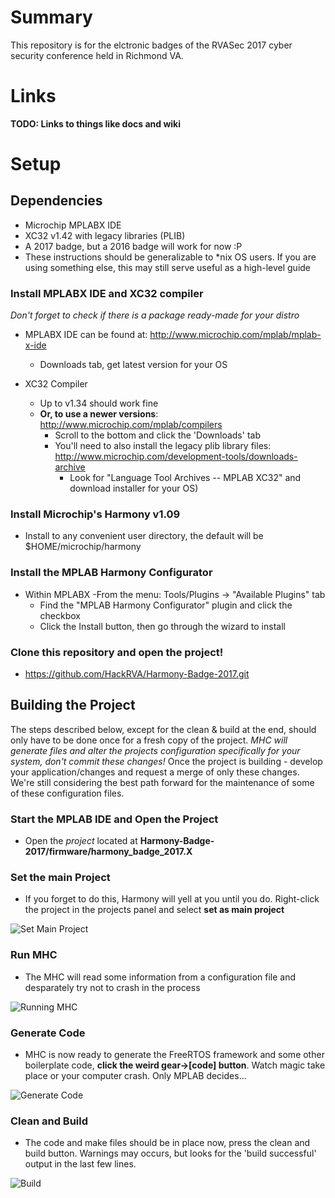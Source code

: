 # Summary
This repository is for the elctronic badges of the RVASec 2017 cyber security conference held in Richmond VA.

# Links
**TODO: Links to things like docs and wiki**


# Setup
## Dependencies
* Microchip MPLABX IDE
* XC32 v1.42 with legacy libraries (PLIB)
* A 2017 badge, but a 2016 badge will work for now :P
* These instructions should be generalizable to \*nix OS users. If you are using something else, this may still serve useful as a high-level guide

### Install MPLABX IDE and XC32 compiler
*Don't forget to check if there is a package ready-made for your distro*

- MPLABX IDE can be found at: http://www.microchip.com/mplab/mplab-x-ide
    - Downloads tab, get latest version for your OS

- XC32 Compiler 
    - Up to v1.34 should work fine
    - **Or, to use a newer versions**:  http://www.microchip.com/mplab/compilers
        - Scroll to the bottom and click the 'Downloads' tab
        - You'll need to also install the legacy plib library files: http://www.microchip.com/development-tools/downloads-archive
            - Look for "Language Tool Archives -- MPLAB XC32" and download installer for your OS)

### Install Microchip's Harmony v1.09
- Install to any convenient user directory, the default will be $HOME/microchip/harmony

### Install the MPLAB Harmony Configurator
- Within MPLABX
    -From the menu: Tools/Plugins -> "Available Plugins" tab
    - Find the "MPLAB Harmony Configurator" plugin and click the checkbox
    - Click the Install button, then go through the wizard to install

### Clone this repository and open the project!
- https://github.com/HackRVA/Harmony-Badge-2017.git

## Building the Project
The steps described below, except for the clean & build at the end, should only have to be done once for a fresh copy of the project. *MHC will generate files and alter the projects configuration specifically for your system, don't commit these changes!* Once the project is building - develop your application/changes and request a merge of only these changes. We're still considering the best path forward for the maintenance of some of these configuration files.

### Start the MPLAB IDE and Open the Project
* Open the _project_ located at **Harmony-Badge-2017/firmware/harmony\_badge\_2017.X**

### Set the main Project
* If you forget to do this, Harmony will yell at you until you do. Right-click the project in the projects panel and select **set as main project**

![Set Main Project](http://i.imgur.com/z6A07rk.png)

### Run MHC
* The MHC will read some information from a configuration file and desparately try not to crash in the process

![Running MHC](http://i.imgur.com/t8UXVoA.png)

### Generate Code
* MHC is now ready to generate the FreeRTOS framework and some other boilerplate code, **click the weird gear->[code] button**. Watch magic take place or your computer crash. Only MPLAB decides...

![Generate Code](http://i.imgur.com/YxWV2Ib.png)



### Clean and Build
* The code and make files should be in place now, press the clean and build button. Warnings may occurs, but looks for the 'build successful' output in the last few lines.

![Build](http://i.imgur.com/XPyTwEs.png)



